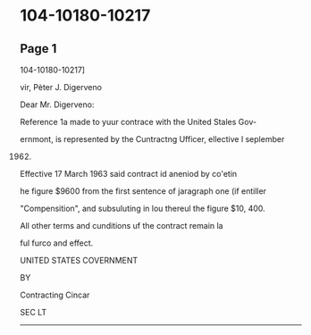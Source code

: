 # 104-10180-10217

## Page 1

104-10180-10217]

vir, Pèter J. Digerveno

Dear Mr. Digerveno:

Reference 1a made to yuur contrace with the United Stales Gov-

ernmont, is represented by the Cuntractng Ufficer, ellective l seplember

1962.

Effective 17 March 1963 said contract id aneniod by co'etin

he figure $9600 from the first sentence of jaragraph one (if entiller

"Compensition", and subsuluting in lou thereul the figure $10, 400.

All other terms and cunditions uf the contract remain la

ful furco and effect.

UNITED STATES COVERNMENT

BY

Contracting Cincar

SEC LT

---

